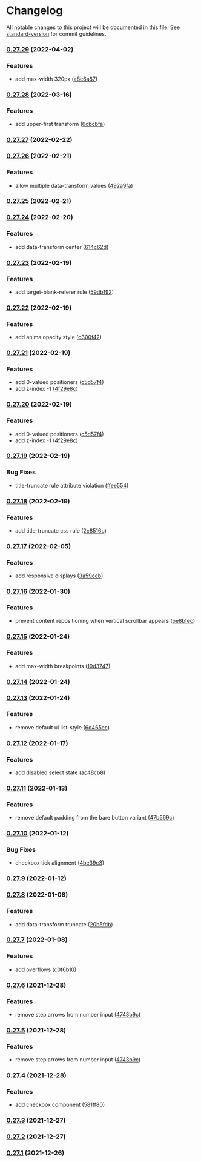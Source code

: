 # Changelog

All notable changes to this project will be documented in this file. See [standard-version](https://github.com/conventional-changelog/standard-version) for commit guidelines.

### [0.27.29](https://github.com/bgord/bgord-design/compare/v0.27.28...v0.27.29) (2022-04-02)


### Features

* add max-width 320px ([a8e6a87](https://github.com/bgord/bgord-design/commit/a8e6a87e241bc4147432943bba4ad1966692323d))

### [0.27.28](https://github.com/bgord/bgord-design/compare/v0.27.27...v0.27.28) (2022-03-16)


### Features

* add upper-first transform ([6cbcbfa](https://github.com/bgord/bgord-design/commit/6cbcbfa37e979aa71491cb0ece1aeb313c6245a8))

### [0.27.27](https://github.com/bgord/bgord-design/compare/v0.27.26...v0.27.27) (2022-02-22)

### [0.27.26](https://github.com/bgord/bgord-design/compare/v0.27.25...v0.27.26) (2022-02-21)


### Features

* allow multiple data-transform values ([492a9fa](https://github.com/bgord/bgord-design/commit/492a9faa94018b4e5853c773bfeb5787e7e423cb))

### [0.27.25](https://github.com/bgord/bgord-design/compare/v0.27.24...v0.27.25) (2022-02-21)

### [0.27.24](https://github.com/bgord/bgord-design/compare/v0.27.23...v0.27.24) (2022-02-20)


### Features

* add data-transform center ([614c62d](https://github.com/bgord/bgord-design/commit/614c62d25e0284510a9800d385d8e8670e088b67))

### [0.27.23](https://github.com/bgord/bgord-design/compare/v0.27.22...v0.27.23) (2022-02-19)


### Features

* add target-blank-referer rule ([59db192](https://github.com/bgord/bgord-design/commit/59db1925c9ab4fea42a411fbf46ed14ed2fd852e))

### [0.27.22](https://github.com/bgord/bgord-design/compare/v0.27.21...v0.27.22) (2022-02-19)


### Features

* add anima opacity style ([d300f42](https://github.com/bgord/bgord-design/commit/d300f429ac25e30ffc84c1ac652eafd7258521fc))

### [0.27.21](https://github.com/bgord/bgord-design/compare/v0.27.19...v0.27.21) (2022-02-19)


### Features

* add 0-valued positioners ([c5d57f4](https://github.com/bgord/bgord-design/commit/c5d57f48dff52f3ae93b32108a6e3b94782c70d0))
* add z-index -1 ([4f29e8c](https://github.com/bgord/bgord-design/commit/4f29e8cf5a017c9dc9e2712945dd57fc83b2e6c1))

### [0.27.20](https://github.com/bgord/bgord-design/compare/v0.27.19...v0.27.20) (2022-02-19)


### Features

* add 0-valued positioners ([c5d57f4](https://github.com/bgord/bgord-design/commit/c5d57f48dff52f3ae93b32108a6e3b94782c70d0))
* add z-index -1 ([4f29e8c](https://github.com/bgord/bgord-design/commit/4f29e8cf5a017c9dc9e2712945dd57fc83b2e6c1))

### [0.27.19](https://github.com/bgord/bgord-design/compare/v0.27.18...v0.27.19) (2022-02-19)


### Bug Fixes

* title-truncate rule attribute violation ([ffee554](https://github.com/bgord/bgord-design/commit/ffee5540526521cf830d4ea970c6f3cef9c9c80f))

### [0.27.18](https://github.com/bgord/bgord-design/compare/v0.27.17...v0.27.18) (2022-02-19)


### Features

* add title-truncate css rule ([2c8516b](https://github.com/bgord/bgord-design/commit/2c8516b14e9669026fcd38a62fb3eb168cce2f55))

### [0.27.17](https://github.com/bgord/bgord-design/compare/v0.27.16...v0.27.17) (2022-02-05)


### Features

* add responsive displays ([3a59ceb](https://github.com/bgord/bgord-design/commit/3a59ceb708be2573ec4843d5fbc46cd7c95d698b))

### [0.27.16](https://github.com/bgord/bgord-design/compare/v0.27.15...v0.27.16) (2022-01-30)


### Features

* prevent content repositioning when vertical scrollbar appears ([be8bfec](https://github.com/bgord/bgord-design/commit/be8bfecab1273ec724892bd3c90410fcc0a0fdef))

### [0.27.15](https://github.com/bgord/bgord-design/compare/v0.27.14...v0.27.15) (2022-01-24)


### Features

* add max-width breakpoints ([19d3747](https://github.com/bgord/bgord-design/commit/19d3747ab0e884f1cd4f247891905b63525f5d1e))

### [0.27.14](https://github.com/bgord/bgord-design/compare/v0.27.13...v0.27.14) (2022-01-24)

### [0.27.13](https://github.com/bgord/bgord-design/compare/v0.27.12...v0.27.13) (2022-01-24)


### Features

* remove default ul list-style ([6d465ec](https://github.com/bgord/bgord-design/commit/6d465eccfa36c920d13cd7da9c88b763307ce4fa))

### [0.27.12](https://github.com/bgord/bgord-design/compare/v0.27.11...v0.27.12) (2022-01-17)


### Features

* add disabled select state ([ac48cb8](https://github.com/bgord/bgord-design/commit/ac48cb8ddb20f698120db14a2f1ce40002ce77ca))

### [0.27.11](https://github.com/bgord/bgord-design/compare/v0.27.10...v0.27.11) (2022-01-13)


### Features

* remove default padding from the bare button variant ([47b569c](https://github.com/bgord/bgord-design/commit/47b569c67e7737d2a6d9ac6ecd5a3c9c13cdda91))

### [0.27.10](https://github.com/bgord/bgord-design/compare/v0.27.9...v0.27.10) (2022-01-12)


### Bug Fixes

* checkbox tick alignment ([4be39c3](https://github.com/bgord/bgord-design/commit/4be39c38eaaf0893c744dec959944034e95c2e25))

### [0.27.9](https://github.com/bgord/bgord-design/compare/v0.27.8...v0.27.9) (2022-01-12)

### [0.27.8](https://github.com/bgord/bgord-design/compare/v0.27.7...v0.27.8) (2022-01-08)


### Features

* add data-transform truncate ([20b5fdb](https://github.com/bgord/bgord-design/commit/20b5fdb23149ef37ebf9bc5c9a164ab1ac8ff76f))

### [0.27.7](https://github.com/bgord/bgord-design/compare/v0.27.6...v0.27.7) (2022-01-08)


### Features

* add overflows ([c0f6b10](https://github.com/bgord/bgord-design/commit/c0f6b10654d16b70a1e7c36feebdcd09928caed4))

### [0.27.6](https://github.com/bgord/bgord-design/compare/v0.27.4...v0.27.6) (2021-12-28)


### Features

* remove step arrows from number input ([4743b9c](https://github.com/bgord/bgord-design/commit/4743b9c4075de7ae56bf9af59aae0701a85d92ce))

### [0.27.5](https://github.com/bgord/bgord-design/compare/v0.27.4...v0.27.5) (2021-12-28)


### Features

* remove step arrows from number input ([4743b9c](https://github.com/bgord/bgord-design/commit/4743b9c4075de7ae56bf9af59aae0701a85d92ce))

### [0.27.4](https://github.com/bgord/bgord-design/compare/v0.27.3...v0.27.4) (2021-12-28)


### Features

* add checkbox component ([581ff80](https://github.com/bgord/bgord-design/commit/581ff801e69549be7634684dbef42373add1284f))

### [0.27.3](https://github.com/bgord/bgord-design/compare/v0.27.2...v0.27.3) (2021-12-27)

### [0.27.2](https://github.com/bgord/bgord-design/compare/v0.27.1...v0.27.2) (2021-12-27)

### [0.27.1](https://github.com/bgord/bgord-design/compare/v0.27.0...v0.27.1) (2021-12-26)
